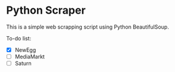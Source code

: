 # Python Scraper

This is a simple web scrapping script using Python BeautifulSoup.

To-do list:  
- [x] NewEgg
- [ ] MediaMarkt
- [ ] Saturn
